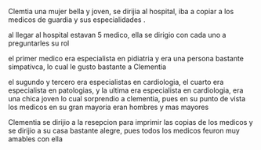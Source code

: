 Clemtia una mujer bella y joven, se dirijia al hospital, iba a copiar a los medicos de guardia y sus especialidades .

al llegar al hospital estavan 5 medico, ella se dirigio con cada uno a preguntarles su rol 

el primer medico era especialista en pidiatria y era una persona bastante simpativca, lo cual le gusto bastante a Clementia 

el sugundo y tercero era especialistas en cardiologia, el cuarto era especialista en patologias, y la ultima era especialista en  cardiologia, era una chica joven lo cual sorprendio a clementia, pues en su punto de vista los medicos en su gran mayoria eran hombres y mas mayores 

Clementia se dirijio a la resepcion para imprimir las copias de los medicos y se dirijio a su casa bastante alegre, pues todos los medicos feuron muy amables con ella 
